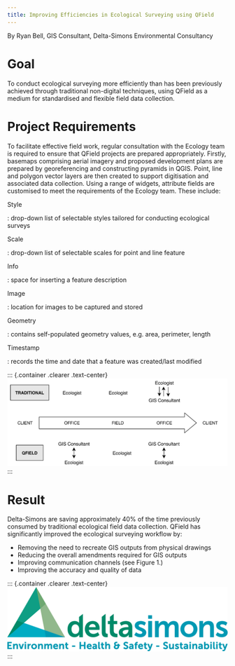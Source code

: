 ```yaml
---
title: Improving Efficiencies in Ecological Surveying using QField
---
```


By Ryan Bell, GIS Consultant, Delta-Simons Environmental Consultancy

Goal
====

To conduct ecological surveying more efficiently than has been
previously achieved through traditional non-digital techniques, using
QField as a medium for standardised and flexible field data collection.

Project Requirements
====================

To facilitate effective field work, regular consultation with the
Ecology team is required to ensure that QField projects are prepared
appropriately. Firstly, basemaps comprising aerial imagery and proposed
development plans are prepared by georeferencing and constructing
pyramids in QGIS. Point, line and polygon vector layers are then created
to support digitisation and associated data collection. Using a range of
widgets, attribute fields are customised to meet the requirements of the
Ecology team. These include:

Style

:   drop-down list of selectable styles tailored for conducting
    ecological surveys

Scale

:   drop-down list of selectable scales for point and line feature

Info

:   space for inserting a feature description

Image

:   location for images to be captured and stored

Geometry

:   contains self-populated geometry values, e.g. area, perimeter,
    length

Timestamp

:   records the time and date that a feature was created/last modified

::: {.container .clearer .text-center}
![Figure 1 - Overview of the traditional workflow in ecological surveying at Delta-Simons compared with the workflow created using QField. Single-headed arrows indicate the direction of one-way communication, whereas double-headed arrows indicate two-way conversation.](../assets/images/eco-survey.png)
:::

Result
======

Delta-Simons are saving approximately 40% of the time previously
consumed by traditional ecological field data collection. QField has
significantly improved the ecological surveying workflow by:

-   Removing the need to recreate GIS outputs from physical drawings
-   Reducing the overall amendments required for GIS outputs
-   Improving communication channels (see Figure 1.)
-   Improving the accuracy and quality of data

::: {.container .clearer .text-center}
[![Delta Simons](../assets/images/delta-simons.png)](https://www.deltasimons.com/)
:::
